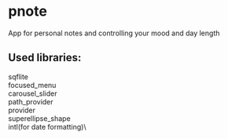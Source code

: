 # pnote
 App for personal notes and controlling your mood and day length
 
 ## Used libraries:
 sqflite\
 focused_menu\
 carousel_slider\
 path_provider\
 provider\
 superellipse_shape\
 intl(for date formatting)\
